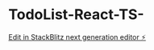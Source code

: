 # TodoList-React-TS-

[Edit in StackBlitz next generation editor ⚡️](https://stackblitz.com/~/github.com/harshgupta372/TodoList-React-TS-)
